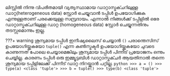 ലിസ്റ്റില്‍ നിന്നു വിപരീതമായി വ്യത്യസ്ഥാമായ ഡാറ്റാസ്ട്രക്ചറിലുള്ള ഡാറ്റ(heterogeneous data) സ്റ്റോര്‍ ചെയ്യുവാന്‍ ടപ്പിള്‍ ഉപയോഗിക്കുക എന്നുള്ളതാണ് പരക്കെയുള്ള സമ്പ്രദായം. എന്നാല്‍ നിങ്ങള്‍ക്ക് ടപ്പിളില്‍ ഒരേ ഡാറ്റാസ്ട്രക്ചറിലുള്ള ഡാറ്റ (homogeneous data) സ്റ്റോര്‍ ചെയ്യുന്നതിനും തടസ്സമൊന്നും ഇല്ല.

???+ warning
	ശൂന്യമായ ടപ്പിള്‍ ഇനീഷ്യലൈസ് ചെയ്യാന്‍ `()` പരാന്തെസിസ് ഉപയോഗിയ്ക്കുകയോ `tuple()` എന്ന കണ്‍സ്ട്രക്ടര്‍ ഉപയോഗിയ്ക്കുകയോ ചുവടെ കാണുന്നത് പോലെ ചെയ്യാമെങ്കിലും ശൂന്യമായ  ടപ്പിള്‍ പിന്നീട് പ്രയോജനം ഒന്നും ചെയ്യില്ല. കാരണം ടപ്പിള്‍ ഒരു ഇമ്മ്യൂട്ടബിള്‍ ഡാറ്റാസ്ട്രക്ചര്‍ ആയതിനാല്‍ തന്നെ ശൂന്യമായ ടപ്പിളിലേക്ക് പിന്നീട് ഡാറ്റ നിറയ്ക്കാന്‍ പറ്റില്ല.
    ```python
	>>> a = ()
	>>> type(a)
	<class 'tuple'>
	>>> b = tuple()
	>>> type(b)
	<class 'tuple'>
    ```
